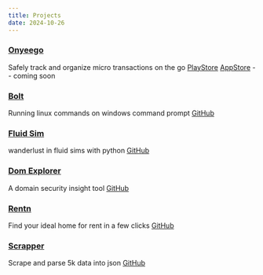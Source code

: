 ```yaml
---
title: Projects
date: 2024-10-26
---
```



### [Onyeego](https://onyeego.com)

Safely track and organize micro transactions on the go
[PlayStore]("") [AppStore]("") -- coming soon

### [Bolt](https://github.com/The-True-Hooha/Bolt)

Running linux commands on windows command prompt
[GitHub](https://github.com/The-True-Hooha/Bolt)

### [Fluid Sim](https://github.com/The-True-Hooha/fluid_sim)

wanderlust in fluid sims with python
[GitHub](https://github.com/The-True-Hooha/fluid_sim)

### [Dom Explorer](https://github.com/The-True-Hooha/dom-explorer)

A domain security insight tool
[GitHub](https://github.com/The-True-Hooha/dom-explorer)

### [Rentn](https://rentn.vercel.app/)

Find your ideal home for rent in a few clicks
[GitHub](https://github.com/The-True-Hooha/rentn)

### [Scrapper](https://github.com/The-True-Hooha/nft-data)

Scrape and parse 5k data into json
[GitHub](https://github.com/The-True-Hooha/nft-data)
